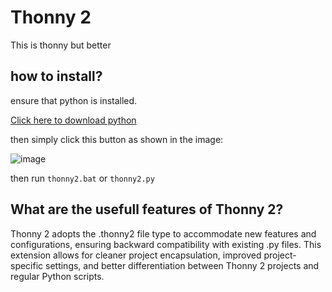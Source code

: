# Thonny 2
This is thonny but better

## how to install? 
ensure that python is installed.

[Click here to download python](https://www.python.org/downloads/)

then simply click this button as shown in the image:

![image](https://github.com/XM9G/thonny-2/assets/83699020/07d1046b-ac91-4c8b-b5ec-eeae7b33fe3a)

then run `thonny2.bat` or `thonny2.py`



## What are the usefull features of Thonny 2?
Thonny 2 adopts the .thonny2 file type to accommodate new features and configurations, ensuring backward compatibility with existing .py files. This extension allows for cleaner project encapsulation, improved project-specific settings, and better differentiation between Thonny 2 projects and regular Python scripts.